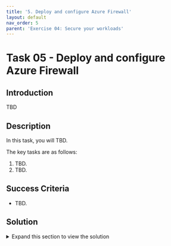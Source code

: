```yaml
---
title: '5. Deploy and configure Azure Firewall'
layout: default
nav_order: 5
parent: 'Exercise 04: Secure your workloads'
---
```


# Task 05 - Deploy and configure Azure Firewall

## Introduction

TBD

## Description

In this task, you will TBD.

The key tasks are as follows:
1. TBD.
2. TBD.

## Success Criteria

* TBD.

## Solution

<details markdown="block">
<summary>Expand this section to view the solution</summary>

TBD

</details>